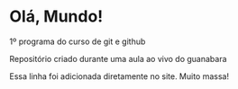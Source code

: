 # Olá, Mundo!
 1º programa do curso de git e github


Repositório criado durante uma aula ao vivo do guanabara

Essa linha foi adicionada diretamente no site. Muito massa!
